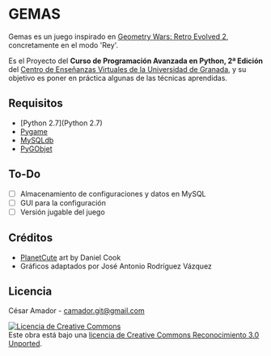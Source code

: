 GEMAS
=====

Gemas es un juego inspirado en [Geometry Wars: Retro Evolved 2](http://en.wikipedia.org/wiki/Geometry_Wars:_Retro_Evolved_2), concretamente en el modo 'Rey'.

Es el Proyecto del **Curso de Programación
Avanzada en Python, 2ª Edición** del [Centro de Enseñanzas Virtuales de la
Universidad de Granada](http://cevug.ugr.es), y su objetivo es poner en práctica
algunas de las técnicas aprendidas.

Requisitos
----------
* [Python 2.7](Python 2.7)
* [Pygame](http://www.pygame.org)
* [MySQLdb](http://sourceforge.net/projects/mysql-python/)
* [PyGObjet](https://live.gnome.org/PyGObject)

To-Do
-----
- [ ] Almacenamiento de configuraciones y datos en MySQL
- [ ] GUI para la configuración
- [ ] Versión jugable del juego

Créditos
--------
- [PlanetCute](http://www.lostgarden.com/2007/05dd/dancs-miraculously-flexible-game.html) art by Daniel Cook 
- Gráficos adaptados por José Antonio Rodríguez Vázquez

Licencia
--------

César Amador - camador.git@gmail.com 

<a rel="license" href="http://creativecommons.org/licenses/by/3.0/deed.es_ES"><img alt="Licencia de Creative Commons" style="border-width:0" src="http://i.creativecommons.org/l/by/3.0/88x31.png" /></a><br />
Este obra está bajo una <a rel="license" href="http://creativecommons.org/licenses/by/3.0/deed.es_ES">licencia de Creative Commons Reconocimiento 3.0 Unported</a>.
